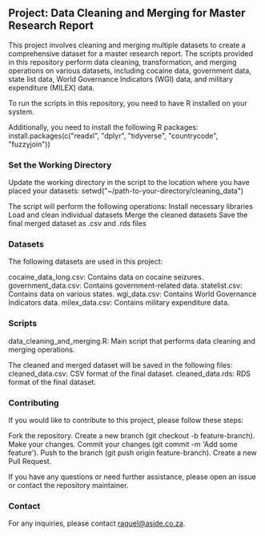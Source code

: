 ## Project: Data Cleaning and Merging for Master Research Report

This project involves cleaning and merging multiple datasets to create a comprehensive dataset for a master research report. The scripts provided in this repository perform data cleaning, transformation, and merging operations on various datasets, including cocaine data, government data, state list data, World Governance Indicators (WGI) data, and military expenditure (MILEX) data.

To run the scripts in this repository, you need to have R installed on your system. 

Additionally, you need to install the following R packages:
install.packages(c("readxl", "dplyr", "tidyverse", "countrycode", "fuzzyjoin"))

### Set the Working Directory
Update the working directory in the script to the location where you have placed your datasets:
setwd("~/path-to-your-directory/cleaning_data")

The script will perform the following operations:
Install necessary libraries
Load and clean individual datasets
Merge the cleaned datasets
Save the final merged dataset as .csv and .rds files

### Datasets

The following datasets are used in this project:

cocaine_data_long.csv: Contains data on cocaine seizures.
government_data.csv: Contains government-related data.
statelist.csv: Contains data on various states.
wgi_data.csv: Contains World Governance Indicators data.
milex_data.csv: Contains military expenditure data.

### Scripts
data_cleaning_and_merging.R: Main script that performs data cleaning and merging operations.

The cleaned and merged dataset will be saved in the following files:
cleaned_data.csv: CSV format of the final dataset.
cleaned_data.rds: RDS format of the final dataset.

### Contributing
If you would like to contribute to this project, please follow these steps:

Fork the repository.
Create a new branch (git checkout -b feature-branch).
Make your changes.
Commit your changes (git commit -m 'Add some feature').
Push to the branch (git push origin feature-branch).
Create a new Pull Request.


If you have any questions or need further assistance, please open an issue or contact the repository maintainer.

### Contact
For any inquiries, please contact raquel@aside.co.za.
